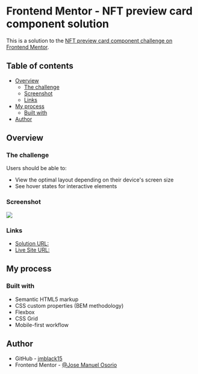 # Frontend Mentor - NFT preview card component solution

This is a solution to the [NFT preview card component challenge on Frontend Mentor](https://www.frontendmentor.io/challenges/nft-preview-card-component-SbdUL_w0U).   

## Table of contents

- [Overview](#overview)
  - [The challenge](#the-challenge)
  - [Screenshot](#screenshot)
  - [Links](#links)
- [My process](#my-process)
  - [Built with](#built-with)
- [Author](#author)



## Overview

### The challenge

Users should be able to:

- View the optimal layout depending on their device's screen size
- See hover states for interactive elements

### Screenshot

![](https://i.imgur.com/397yG26.png)

### Links

- [Solution URL: ](https://github.com/jmblack15/nft-component)
- [Live Site URL: ](https://jmblack15.github.io/nft-component/)

## My process

### Built with

- Semantic HTML5 markup
- CSS custom properties (BEM methodology)
- Flexbox
- CSS Grid
- Mobile-first workflow

## Author

- GitHub - [jmblack15](https://github.com/jmblack15)
- Frontend Mentor - [@Jose Manuel Osorio](https://www.frontendmentor.io/profile/jmblack15)


